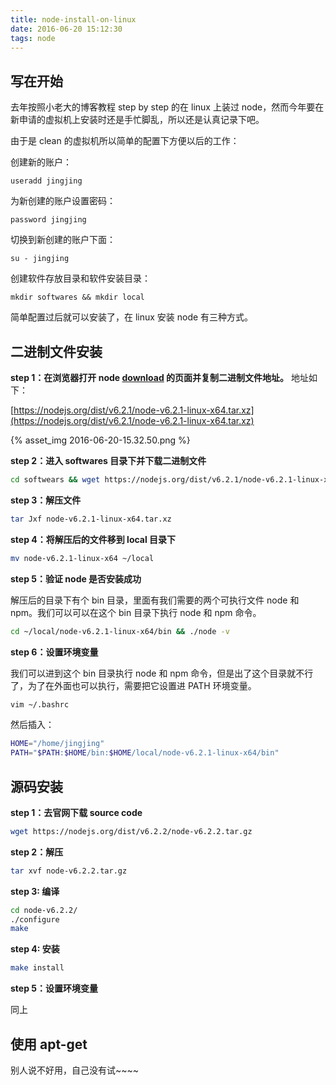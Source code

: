 ```yaml
---
title: node-install-on-linux
date: 2016-06-20 15:12:30
tags: node
---
```

## 写在开始

去年按照小老大的博客教程 step by step 的在 linux 上装过 node，然而今年要在新申请的虚拟机上安装时还是手忙脚乱，所以还是认真记录下吧。

由于是 clean 的虚拟机所以简单的配置下方便以后的工作：

创建新的账户：

	useradd jingjing
	
为新创建的账户设置密码：

	password jingjing
	
切换到新创建的账户下面：

	su - jingjing
	
创建软件存放目录和软件安装目录：

	mkdir softwares && mkdir local
	
简单配置过后就可以安装了，在 linux 安装 node 有三种方式。
	
## 二进制文件安装

**step 1：在浏览器打开 node [download](https://nodejs.org/en/download/current/) 的页面并复制二进制文件地址。** 地址如下：

[https://nodejs.org/dist/v6.2.1/node-v6.2.1-linux-x64.tar.xz](https://nodejs.org/dist/v6.2.1/node-v6.2.1-linux-x64.tar.xz)


{% asset_img 2016-06-20-15.32.50.png %}

**step 2：进入 softwares 目录下并下载二进制文件**

~~~bash
cd softwears && wget https://nodejs.org/dist/v6.2.1/node-v6.2.1-linux-x64.tar.xz
~~~
	
**step 3：解压文件**

~~~bash
tar Jxf node-v6.2.1-linux-x64.tar.xz
~~~
	
**step 4：将解压后的文件移到 local 目录下**

~~~bash
mv node-v6.2.1-linux-x64 ~/local
~~~
	
**step 5：验证 node 是否安装成功**

解压后的目录下有个 bin 目录，里面有我们需要的两个可执行文件 node 和 npm。我们可以可以在这个 bin 目录下执行 node 和 npm 命令。

~~~bash
cd ~/local/node-v6.2.1-linux-x64/bin && ./node -v
~~~
	
**step 6：设置环境变量**

我们可以进到这个 bin 目录执行 node 和 npm 命令，但是出了这个目录就不行了，为了在外面也可以执行，需要把它设置进 PATH 环境变量。

~~~bash
vim ~/.bashrc
~~~
	
然后插入：

~~~bash
HOME="/home/jingjing"
PATH="$PATH:$HOME/bin:$HOME/local/node-v6.2.1-linux-x64/bin"
~~~
	
## 源码安装

**step 1：去官网下载 source code**

~~~bash
wget https://nodejs.org/dist/v6.2.2/node-v6.2.2.tar.gz
~~~
	
**step 2：解压**

~~~bash
tar xvf node-v6.2.2.tar.gz
~~~
	
**step 3: 编译**

~~~bash
cd node-v6.2.2/
./configure
make
~~~
	
**step 4: 安装**

~~~bash
make install
~~~
	
**step 5：设置环境变量**

同上

## 使用 apt-get

别人说不好用，自己没有试~~~~


